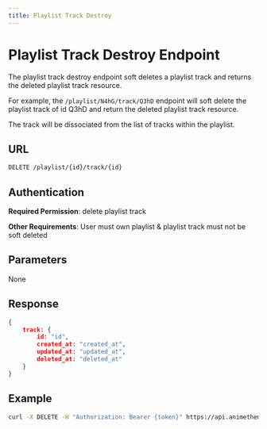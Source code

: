 ```yaml
---
title: Playlist Track Destroy
---
```


# Playlist Track Destroy Endpoint

The playlist track destroy endpoint soft deletes a playlist track and returns the deleted playlist track resource.

For example, the `/playlist/N4hG/track/Q3hD` endpoint will soft delete the playlist track of id Q3hD and return the deleted playlist track resource.

The track will be dissociated from the list of tracks within the playlist.

## URL

```sh
DELETE /playlist/{id}/track/{id}
```

## Authentication

**Required Permission**: delete playlist track

**Other Requirements**: User must own playlist & playlist track must not be soft deleted

## Parameters

None

## Response

```json
{
    track: {
        id: "id",
        created_at: "created_at",
        updated_at: "updated_at",
        deleted_at: "deleted_at"
    }
}
```

## Example

```bash
curl -X DELETE -H "Authorization: Bearer {token}" https://api.animethemes.moe/playlist/N4hG/track/Q3hD
```
